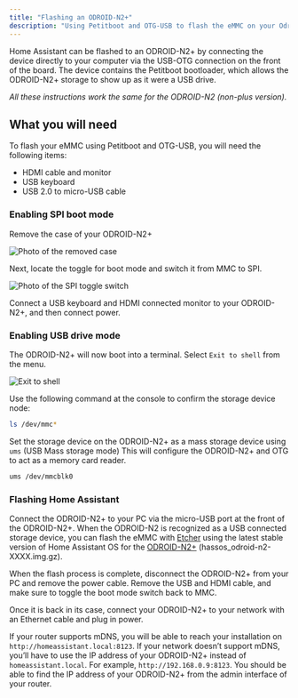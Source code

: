 ```yaml
---
title: "Flashing an ODROID-N2+"
description: "Using Petitboot and OTG-USB to flash the eMMC on your Odroid N2"
---
```


Home Assistant can be flashed to an ODROID-N2+ by connecting the device directly to your computer via the USB-OTG connection on the front of the board. The device contains the Petitboot bootloader, which allows the ODROID-N2+ storage to show up as it were a USB drive.

_All these instructions work the same for the ODROID-N2 (non-plus version)._

## What you will need

To flash your eMMC using Petitboot and OTG-USB, you will need the following items:

- HDMI cable and monitor
- USB keyboard
- USB 2.0 to micro-USB cable

### Enabling SPI boot mode

Remove the case of your ODROID-N2+

![Photo of the removed case](/images/hassio/screenshots/case-removed.png)

Next, locate the toggle for boot mode and switch it from MMC to SPI.

![Photo of the SPI toggle switch](/images/hassio/screenshots/toggle_spi.png)

Connect a USB keyboard and HDMI connected monitor to your ODROID-N2+, and then connect power.

### Enabling USB drive mode

The ODROID-N2+ will now boot into a terminal. Select `Exit to shell` from the menu.

![Exit to shell](/images/hassio/screenshots/exit-shell.png)

Use the following command at the console to confirm the storage device node:

```bash
ls /dev/mmc*
```

Set the storage device on the ODROID-N2+ as a mass storage device using `ums` (USB Mass storage mode)
This will configure the ODROID-N2+ and OTG to act as a memory card reader.

```bash
ums /dev/mmcblk0
```

### Flashing Home Assistant

Connect the ODROID-N2+ to your PC via the micro-USB port at the front of the ODROID-N2+. When the ODROID-N2 is recognized as a USB connected storage device, you can flash the eMMC with [Etcher](https://www.balena.io/etcher/) using the latest stable version of Home Assistant OS for the [ODROID-N2+](https://github.com/home-assistant/operating-system/releases/latest) (hassos_odroid-n2-XXXX.img.gz).

When the flash process is complete, disconnect the ODROID-N2+ from your PC and remove the power cable. Remove the USB and HDMI cable, and make sure to toggle the boot mode switch back to MMC.

Once it is back in its case, connect your ODROID-N2+ to your network with an Ethernet cable and plug in power.

If your router supports mDNS, you will be able to reach your installation on `http://homeassistant.local:8123`.  If your network doesn’t support mDNS, you’ll have to use the IP address of your ODROID-N2+ instead of `homeassistant.local`. For example, `http://192.168.0.9:8123`. You should be able to find the IP address of your ODROID-N2+ from the admin interface of your router.
